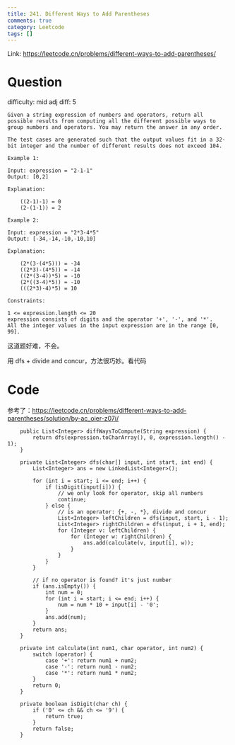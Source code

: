 ```yaml
---
title: 241. Different Ways to Add Parentheses
comments: true
category: Leetcode
tags: []
---
```


Link: https://leetcode.cn/problems/different-ways-to-add-parentheses/

# Question

difficulty: mid
adj diff: 5

    Given a string expression of numbers and operators, return all possible results from computing all the different possible ways to group numbers and operators. You may return the answer in any order.

    The test cases are generated such that the output values fit in a 32-bit integer and the number of different results does not exceed 104.

    Example 1:

    Input: expression = "2-1-1"
    Output: [0,2]

    Explanation:

        ((2-1)-1) = 0
        (2-(1-1)) = 2

    Example 2:

    Input: expression = "2*3-4*5"
    Output: [-34,-14,-10,-10,10]

    Explanation:

        (2*(3-(4*5))) = -34
        ((2*3)-(4*5)) = -14
        ((2*(3-4))*5) = -10
        (2*((3-4)*5)) = -10
        (((2*3)-4)*5) = 10

    Constraints:

    1 <= expression.length <= 20
    expression consists of digits and the operator '+', '-', and '*'.
    All the integer values in the input expression are in the range [0, 99].

这道题好难，不会。

用 dfs + divide and concur，方法很巧妙。看代码

# Code

参考了：https://leetcode.cn/problems/different-ways-to-add-parentheses/solution/by-ac_oier-z07i/

```
    public List<Integer> diffWaysToCompute(String expression) {
        return dfs(expression.toCharArray(), 0, expression.length() - 1);
    }

    private List<Integer> dfs(char[] input, int start, int end) {
        List<Integer> ans = new LinkedList<Integer>();

        for (int i = start; i <= end; i++) {
            if (isDigit(input[i])) {
                // we only look for operator, skip all numbers
                continue;
            } else {
                // is an operator: {+, -, *}, divide and concur
                List<Integer> leftChildren = dfs(input, start, i - 1);
                List<Integer> rightChildren = dfs(input, i + 1, end);
                for (Integer v: leftChildren) {
                    for (Integer w: rightChildren) {
                        ans.add(calculate(v, input[i], w));
                    }
                }
            }
        }

        // if no operator is found? it's just number
        if (ans.isEmpty()) {
            int num = 0;
            for (int i = start; i <= end; i++) {
                num = num * 10 + input[i] - '0';
            }
            ans.add(num);
        }
        return ans;
    }

    private int calculate(int num1, char operator, int num2) {
        switch (operator) {
            case '+': return num1 + num2;
            case '-': return num1 - num2;
            case '*': return num1 * num2;
        }
        return 0;
    }

    private boolean isDigit(char ch) {
        if ('0' <= ch && ch <= '9') {
            return true;
        }
        return false;
    }
```
